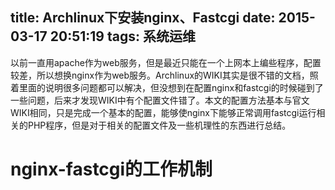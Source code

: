 title: Archlinux下安装nginx、Fastcgi
date: 2015-03-17 20:51:19
tags: 系统运维
---


以前一直用apache作为web服务，但是最近只能在一个上网本上编些程序，配置较差，所以想换nginx作为web服务。Archlinux的WIKI其实是很不错的文档，照着里面的说明很多问题都可以解决，但没想到在配置nginx和fastcgi的时候碰到了一些问题，后来才发现WIKI中有个配置文件错了。本文的配置方法基本与官文WIKI相同，只是完成一个基本的配置，能够使nginx下能够正常调用fastcgi运行相关的PHP程序，但是对于相关的配置文件及一些机理性的东西进行总结。

# nginx-fastcgi的工作机制


